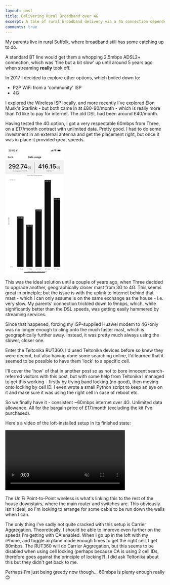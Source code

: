 ```yaml
---
layout: post
title: Delivering Rural Broadband over 4G
excerpt: A tale of rural broadband delivery via a 4G connection dependent on one specific 'good' cell tower
comments: true
---
```

My parents live in rural Suffolk, where broadband still has some catching up to do.

A standard BT line would get them a whopping 2.5mbps ADSL2+ connection, which was 'fine but a bit slow' up until around 5 years ago when streaming **really** took off.

In 2017 I decided to explore other options, which boiled down to:
- P2P WiFi from a 'community' ISP
- 4G

I explored the Wireless ISP locally, and more recently I've explored Elon Musk's Starlink - but both came in at £80-90/month - which is really more than I'd like to pay for internet. The old DSL had been around £40/month.

Having tested the 4G option, I got a very respectable 60mbps from Three, on a £17/month contract with unlimited data. Pretty good. I had to do some investment in an external antenna and get the placement right, but once it was in place it provided great speeds.

<img src="/img/blog/2021-12/three-data-usage.png" alt="Three data usage" class="post-img" height="400px">

This was the ideal solution until a couple of years ago, when Three decided to upgrade another, geographically closer mast from 3G to 4G. This seems great in principle; but the issue is with the uplink to internet behind that mast - which I can only assume is on the same exchange as the house - i.e. very slow. My parents' connection trickled down to 9mbps, which, while significantly better than the DSL speeds, was getting easily hammered by streaming services.

Since that happened, forcing my ISP-supplied Huawei modem to 4G-only was no longer enough to cling onto the much faster mast, which is geographically further away. Instead, it was pretty much always using the slower, closer one.

Enter the Teltonika RUT360. I'd used Teltonika devices before so knew they were decent, but also having done some searching online, I'd learned that it seemed to be possible to have them 'lock' to a specific cell.

I'll cover the 'how' of that in another post so as not to bore innocent search-referred visitors with this post, but with some help from Teltonika I managed to get this working - firstly by trying band locking (no good), then moving onto locking by cell ID. I even wrote a small Python script to keep an eye on it and make sure it was using the right cell in case of reboot etc.

So we finally have it - consistent ~60mbps internet over 4G. Unlimited data allowance. All for the bargain price of £17/month (excluding the kit I've purchased).

Here's a video of the loft-installed setup in its finished state:

<video width="75%" muted controls playsinline>
  <source src="/img/blog/2021-12/4g-loft-tour.webm" type="video/webm">
  <source src="/img/blog/2021-12/4g-loft-tour.mp4" type="video/mp4">
Your browser does not support this video.
</video> 

The UniFi Point-to-Point wireless is what's linking this to the rest of the house downstairs, where the main router and switches are. This obviously isn't ideal, so I'm looking to arrange for some cable to be run down the walls when I can.

The only thing I've sadly not quite cracked with this setup is Carrier Aggregation. Theoretically, I should be able to improve even further on the speeds I'm getting with CA enabled. When I go up in the loft with my iPhone, and toggle airplane mode enough times to get the right cell, I get 80mbps. The RUT360 will do Carrier Aggregation, but this seems to be disabled when using cell locking (perhaps because CA is using 2 cell IDs, therefore goes against the principle of locking?). I did ask Teltonika about this but they didn't get back to me.

Perhaps I'm just being greedy now though... 60mbps is plenty enough really 😊